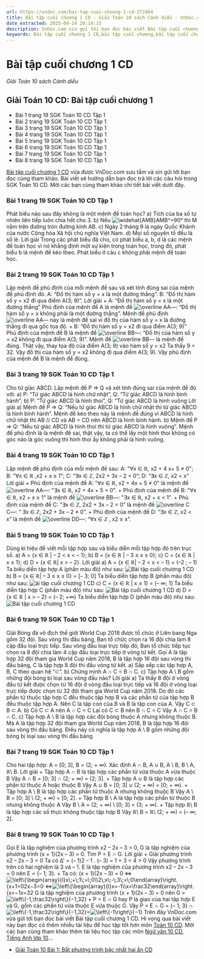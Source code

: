 ```yaml
---
url: https://vndoc.com/bai-tap-cuoi-chuong-1-cd-272464
title: Bài tập cuối chương 1 CD - Giải Toán 10 sách Cánh diều - VnDoc.com
date_extracted: 2025-04-14 20:14:15
description: VnDoc.com xin gửi tới bạn đọc bài viết Bài tập cuối chương 1 CD. Mời các bạn cùng tham khảo chi tiết.
keywords: Bài tập cuối chương 1 CD,bài tập cuối chương,bài tập cuối chương 1,toán 10,toán 10 cd,giải toán 10
---
```


# Bài tập cuối chương 1 CD
 _Giải Toán 10 sách Cánh diều_
## Giải Toán 10 CD: Bài tập cuối chương 1
  * Bài 1 trang 19 SGK Toán 10 CD Tập 1
  * Bài 2 trang 19 SGK Toán 10 CD Tập 1
  * Bài 3 trang 19 SGK Toán 10 CD Tập 1
  * Bài 4 trang 19 SGK Toán 10 CD Tập 1
  * Bài 5 trang 19 SGK Toán 10 CD Tập 1
  * Bài 6 trang 19 SGK Toán 10 CD Tập 1
  * Bài 7 trang 19 SGK Toán 10 CD Tập 1
  * Bài 8 trang 19 SGK Toán 10 CD Tập 1

[Bài tập cuối chương 1 CD](<https://vndoc.com/bai-tap-cuoi-chuong-1-cd-272464>) vừa được VnDoc.com sưu tầm và xin gửi tới bạn đọc cùng tham khảo. Bài viết sẽ hướng dẫn bạn đọc trả lời các câu hỏi trong SGK Toán 10 CD. Mời các bạn cùng tham khảo chi tiết bài viết dưới đây.
### Bài 1 trang 19 SGK Toán 10 CD Tập 1
Phát biểu nào sau đây không là một mệnh đề toán học?
a\) Tích của ba số tự nhiên liên tiếp luôn chia hết cho 3.
b\) Nếu ![\\widehat{AMB}](https://i.vdoc.vn/data/image/blank.png)AMB^=90° thì M nằm trên đường tròn đường kính AB.
c\) Ngày 2 tháng 9 là ngày Quốc Khánh của nước Cộng hòa Xã hội chủ nghĩa Việt Nam.
d\) Mọi số nguyên tố đều là số lẻ.
Lời giải
Trong các phát biểu đã cho, có phát biểu a, b, d là các mệnh đề toán học vì nó khẳng định một sự kiện trong toán học, trong đó, phát biểu b là mệnh đề kéo theo.
Phát biểu ở câu c không phải mệnh đề toán học.
### Bài 2 trang 19 SGK Toán 10 CD Tập 1
Lập mệnh đề phủ định của mỗi mệnh đề sau và xét tính đúng sai của mệnh đề phủ định đó.
A: “Đồ thị hàm số y = x là một đường thẳng”.
B: “Đồ thị hàm số y = x2 đi qua điểm A\(3; 9\)”.
Lời giải
\+ A: “Đồ thị hàm số y = x là một đường thẳng”
Phủ định của mệnh đề A là mệnh đề ![\\overline A](https://i.vdoc.vn/data/image/blank.png)A―: “Đồ thị hàm số y = x không phải là một đường thẳng”.
Mệnh đề phủ định ![\\overline A](https://i.vdoc.vn/data/image/blank.png)A― này là mệnh đề sai vì đồ thị của hàm số y = x là đường thẳng đi qua gốc tọa độ.
\+ B: “Đồ thị hàm số y = x2 đi qua điểm A\(3; 9\)”
Phủ định của mệnh đề B là mệnh đề ![\\overline B](https://i.vdoc.vn/data/image/blank.png)B―: “Đồ thị của hàm số y = x2 không đi qua điểm A\(3; 9\)”.
Mệnh đề ![\\overline B](https://i.vdoc.vn/data/image/blank.png)B― là mệnh đề đúng.
Thật vậy, thay tọa độ của điểm A\(3; 9\) vào hàm số y = x2
Ta thấy 9 = 32.
Vậy đồ thị của hàm số y = x2 không đi qua điểm A\(3; 9\).
Vậy phủ định của mệnh đề B là mệnh đề đúng.
### Bài 3 trang 19 SGK Toán 10 CD Tập 1
Cho tứ giác ABCD. Lập mệnh đề P ⇒ Q và xét tính đúng sai của mệnh đề đó với:
a\) P: “Tứ giác ABCD là hình chữ nhật”, Q: “Tứ giác ABCD là hình bình hành”;
b\) P: “Tứ giác ABCD là hình thoi”, Q: “Tứ giác ABCD là hình vuông
Lời giải
a\) Mệnh đề P ⇒ Q: “Nếu tứ giác ABCD là hình chữ nhật thì tứ giác ABCD là hình bình hành”.
Mệnh đề kéo theo này là mệnh đề đúng vì ABCD là hình chữ nhật thì AB // CD và AB = CD nên ABCD là hình bình hành.
b\) Mệnh đề P ⇒ Q: “Nếu tứ giác ABCD là hình thoi thì tứ giác ABCD là hình vuông”.
Mệnh đề phủ định là là mệnh đề sai, thật vậy, ta có thể lấy một hình thoi không có góc nào là góc vuông thì hình thoi ấy không phải là hình vuông.
### Bài 4 trang 19 SGK Toán 10 CD Tập 1
Lập mệnh đề phủ định của mỗi mệnh đề sau:
A: "∀x ∈ ℝ, x2 \+ 4 x+ 5 ≠ 0";
B: "∀x ∈ ℝ ,x2 \+ x ≥ 1";
C: “∃x ∈ ℤ, 2x2 \+ 3x – 2 = 0”;
D: “∃x ∈ ℤ, x2 < x”
Lời giải
\+ Phủ định của mệnh đề A: "∀x ∈ ℝ, x2 \+ 4x + 5 ≠ 0" là mệnh đề ![\\overline A](https://i.vdoc.vn/data/image/blank.png)A―: "∃x ∈ ℝ, x2 \+ 4x + 5 = 0".
\+ Phủ định của mệnh đề B: "∀x ∈ ℝ, x2 \+ x ≥ 1" là mệnh đề ![\\overline B](https://i.vdoc.vn/data/image/blank.png)B―: "∃x ∈ ℝ, x2 \+ x < 1".
\+ Phủ định của mệnh đề C: “∃x ∈ ℤ, 2x2 \+ 3x – 2 = 0” là mệnh đề ![\\overline C](https://i.vdoc.vn/data/image/blank.png)C―: “ ∃x ∈ ℤ, 2x2 \+ 3x – 2 ≠ 0”.
\+ Phủ định của mệnh đề D: “∃x ∈ ℤ, x2 < x” là mệnh đề ![\\overline D](https://i.vdoc.vn/data/image/blank.png)D―: “∀x ∈ ℤ , x2 ≥ x”.
### Bài 5 trang 19 SGK Toán 10 CD Tập 1
Dùng kí hiệu để viết mỗi tập hợp sau và biểu diễn mỗi tập hợp đó trên trục số.
a\) A = \{x ∈ ℝ | – 2 < x < – 1\};
b\) B = \{x ∈ ℝ | – 3 ≤ x ≤ 0\};
c\) C = \{x ∈ ℝ | x ≤ 1\};
d\) D = \{x ∈ ℝ| x > – 2\}.
Lời giải
a\) A = \{x ∈ ℝ| – 2 < x < – 1\} = \(–2 ; – 1\)
Ta biểu diễn tập hợp A \(phần màu đỏ\) như sau:
![Bài tập cuối chương 1 CD](https://i.vdoc.vn/data/image/2022/08/03/bai-tap-cuoi-chuong-1-cd-1.jpg)
b\) B = \{x ∈ ℝ| – 3 ≤ x ≤ 0\} = \[– 3; 0\]
Ta biểu diễn tập hợp B \(phần màu đỏ\) như sau:
![ài tập cuối chương 1 CD](https://i.vdoc.vn/data/image/2022/08/03/bai-tap-cuoi-chuong-1-cd-2.jpg)
c\) C = \{x ∈ ℝ | x ≤ 1\} = \(– ∞; 1\]
Ta biểu diễn tập hợp C \(phần màu đỏ\) như sau:
![Bài tập cuối chương 1 CD](https://i.vdoc.vn/data/image/2022/08/03/bai-tap-cuoi-chuong-1-cd-3.jpg)
d\) D = \{x ∈ ℝ | x > – 2\} = \(– 2; +∞\)
Ta biểu diễn tập hợp D \(phần màu đỏ\) như sau:
![Bài tập cuối chương 1 CD](https://i.vdoc.vn/data/image/2022/08/03/bai-tap-cuoi-chuong-1-cd-4.jpg)
### Bài 6 trang 19 SGK Toán 10 CD Tập 1
Giải Bóng đá vô địch thế giới World Cup 2018 được tổ chức ở Liên bang Nga gồm 32 đội. Sau vòng thi đấu bảng, Ban tổ chức chọn ra 16 đội chia làm 8 cặp đấu loại trực tiếp. Sau vòng đấu loại trực tiếp đó, Ban tổ chức tiếp tục chọn ra 8 đội chia làm 4 cặp đấu loại trực tiếp ở vòng tứ kết. Gọi A là tập hợp 32 đội tham gia World Cup năm 2018, B là tập hợp 16 đội sau vòng thi đấu bảng, C là tập hợp 8 đội thi đấu vòng tứ kết.
a\) Sắp xếp các tập hợp A, B, C theo quan hệ “⊂”.
b\) Chứng minh A ∩ C = B ∩ C.
c\) Tập hợp A \ B gồm những đội bóng bị loại sau vòng đấu nào?
Lời giải
a\) Ta thấy 8 đội ở vòng đấu tứ kết được chọn từ 16 đội ở vòng đấu loại trực tiếp và 16 đội ở vòng loại trực tiếp được chọn từ 32 đội tham gia World Cup năm 2018.
Do đó các phần tử thuộc tập hợp C đều thuộc tập hợp B và các phần tử của tập hợp B đều thuộc tập hợp A.
Nên C là tập con của B và B là tập con của A.
Vậy C ⊂ B ⊂ A.
b\) Có C ⊂ A nên A ∩ C = C
Lại có C ⊂ B nên B ∩ C = C
Vậy A ∩ C = B ∩ C.
c\) Tập hợp A \ B là tập hợp các đội bóng thuộc A nhưng không thuộc B.
Mà A là tập hợp 32 đội tham gia World Cup năm 2018, B là tập hợp 16 đội sau vòng thi đấu bảng.
Điều này có nghĩa là tập hợp A \ B gồm những đội bóng bị loại sau vòng thi đấu bảng
### Bài 7 trang 19 SGK Toán 10 CD Tập 1
Cho hai tập hợp: A = \[0; 3\], B = \(2; + ∞\).
Xác định A ∩ B, A ∪ B, A \ B, B \ A, ℝ\ B.
Lời giải
\+ Tập hợp A ∩ B là tập hợp các phần tử vừa thuộc A vừa thuộc B
Vậy A ∩ B = \[0; 3\] ∩ \(2; + ∞\) = \(2; 3\].
\+ Tập hợp A ∪ B là tập hợp các phần tử thuộc A hoặc thuộc B
Vậy A ∪ B = \[0; 3\] ∪ \(2; + ∞\) = \[0; + ∞\).
\+ Tập hợp A \ B là tập hợp các phần tử thuộc A nhưng không thuộc B
Vậy A \ B = \[0; 3\] \ \(2; + ∞\) = \[0; 2\].
\+ Tập hợp B \ A là tập hợp các phần tử thuộc B nhưng không thuộc A
Vậy B \ A = \(2; + ∞\) \ \[0; 3\] = \(3; + ∞\).
\+ Tập hợp ℝ\ B là tập hợp các số thực không thuộc tập hợp B
Vậy ℝ\ B = ℝ\ \(2; + ∞\) = \(– ∞; 2\].
### Bài 8 trang 19 SGK Toán 10 CD Tập 1
Gọi E là tập nghiệm của phương trình x2 – 2x – 3 = 0, G là tập nghiệm của phương trình \(x + 1\)\(2x – 3\) = 0.
Tìm P = E ∩ G.
Lời giải
\+ Giải phương trình x2 – 2x – 3 = 0
Ta có ∆' = \(– 1\)2 – 1 . \(– 3\) = 1 + 3 = 4 > 0
Vậy phương trình trên có hai nghiệm là 3 và – 1.
E là tập nghiệm của phương trình x2 – 2x – 3 = 0 nên E = \{– 1; 3\}.
\+ Ta có: \(x + 1\)\(2x – 3\) = 0
⇔![\\left\\{\\begin{array}{l}x\\;+\\;1\\;=\\;0\\\\2\\;x\\;-\\;3\\;=\\;0\\end{array}\\right.](https://i.vdoc.vn/data/image/blank.png)\{x+1=02x−3=0 ⇔![\\left\\{\\begin{array}{l}x=-1\\\\x=\\frac32\\end{array}\\right.](https://i.vdoc.vn/data/image/blank.png)\{x=−1x=32
G là tập nghiệm của phương trình \(x + 1\)\(2x – 3\) = 0 nên G = ![\\left\\{-1,\\frac32\\right\\}](https://i.vdoc.vn/data/image/blank.png)\{−1,32\}
\+ P = E ∩ G hay P là giao của hai tập hợp E và G, gồm các phần tử vừa thuộc E vừa thuộc G.
Vậy P = E ∩ G = \{– 1; 3\} ∩ ![\\left\\{-1,\\frac32\\right\\}](https://i.vdoc.vn/data/image/blank.png)\{−1,32\}=![\\left\\{-1\\right\\}](https://i.vdoc.vn/data/image/blank.png)\{−1\}
Trên đây VnDoc.com vừa gửi tới bạn đọc bài viết Bài tập cuối chương 1 CD. Hi vọng qua bài viết này bạn đọc có thêm nhiều tài liệu để học tập tốt hơn môn [Toán 10 CD](<https://vndoc.com/toan-10-canh-dieu-tap1>). Mời các bạn cùng tham khảo thêm tài liệu học tập các môn [Ngữ văn 10 CD](<https://vndoc.com/ngu-van-10-canh-dieu-tap1>), [Tiếng Anh lớp 10](<https://vndoc.com/tieng-anh-10i-learn-smart-world>)...
  * [Giải Toán 10 Bài 1: Bất phương trình bậc nhất hai ẩn CD](<https://vndoc.com/giai-toan-10-bai-1-bat-phuong-trinh-bac-nhat-hai-an-cd-272475>)

